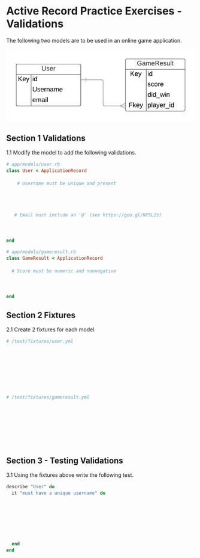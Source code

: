 # Active Record Practice Exercises - Validations

The following two models are to be used in an online game application.

![model erd](./images/game_erd.png)

## Section 1 Validations

1.1  Modify the model to add the following validations.

```ruby
# app/models/user.rb
class User < ApplicationRecord

    # Username must be unique and present




   # Email must include an '@' (see https://goo.gl/NYSL2z)



end
```


```ruby
# app/models/gameresult.rb
class GameResult < ApplicationRecord

  # Score must be numeric and nonnegative



end
```

## Section 2 Fixtures

2.1  Create 2 fixtures for each model.

```yml
# /test/fixtures/user.yml









```

```yml
# /test/fixtures/gameresult.yml









```


## Section 3 - Testing Validations

3.1  Using the fixtures above write the following test.

```ruby
describe "User" do
  it "must have a unique username" do







  end
end
```
